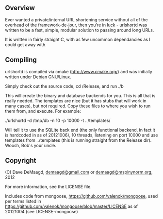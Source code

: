 Overview
--------

Ever wanted a private/internal URL shortening service without all of the overhead of the framework-de-jour, then you're in luck - urlshortd was written to be a fast, simple, modular solution to passing around long URLs.  

It is written in fairly straight C, with as few uncommon dependancies as I could get away with.  

Compiling
---------

urlshortd is compiled via cmake (http://www.cmake.org/) and was initially written under Debian GNU/Linux.  

Simply check out the source code, cd <checkoutdir>/Release, and run ./b 

This will create the binary and database backends for you.  This is all that is really needed.  The templates are nice (but it has stubs that will work in many cases), but not required. Copy these files to where you wish to run them from, and execute.  For example:

./urlshortd -d /tmp/db -n 10 -p 10000 -t ../templates/

Will tell it to use the SQLite back end (the only functional backend, in fact it is hardcoded in as of 20121006), 10 threads, listening on port 10000 and use templates from ../templates (this is running straight from the Release dir).  Woosh, Bob's your uncle.  


Copyright
---------

(C) Dave DeMaagd, demaagd@gmail.com or demaagd@mspinynorm.org, 2012

For more information, see the LICENSE file.  

Includes code from mongoose, https://github.com/valenok/mongoose, used per terms listed in https://github.com/valenok/mongoose/blob/master/LICENSE as of 20121004 (see LICENSE-mongoose)

